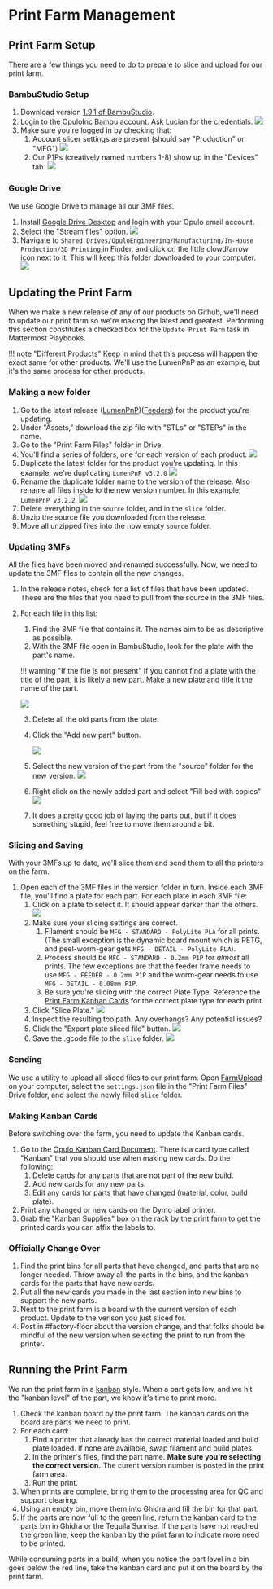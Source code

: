 # Print Farm Management

## Print Farm Setup

There are a few things you need to do to prepare to slice and upload for our print farm.

### BambuStudio Setup

1. Download version [1.9.1 of BambuStudio](https://github.com/bambulab/BambuStudio/releases/tag/v01.08.04.51).
2. Login to the OpuloInc Bambu account. Ask Lucian for the credentials.
    ![](img/account.png)
3. Make sure you're logged in by checking that:
    1. Account slicer settings are present (should say "Production" or "MFG")
        ![](img/settings.png)
    2. Our P1Ps (creatively named numbers 1-8) show up in the "Devices" tab.
        ![](img/devices.png)

### Google Drive

We use Google Drive to manage all our 3MF files.

1. Install [Google Drive Desktop](https://www.google.com/drive/download/) and login with your Opulo email account.
2. Select the "Stream files" option.
   ![](img/stream.png)
3. Navigate to `Shared Drives/OpuloEngineering/Manufacturing/In-House Production/3D Printing` in Finder, and click on the little clowd/arrow icon next to it. This will keep this folder downloaded to your computer.
   ![](img/folder.png)

## Updating the Print Farm

When we make a new release of any of our products on Github, we'll need to update our print farm so we're making the latest and greatest. Performing this section constitutes a checked box for the `Update Print Farm` task in Mattermost Playbooks.

!!! note "Different Products"
    Keep in mind that this process will happen the exact same for other products. We'll use the LumenPnP as an example, but it's the same process for other products.

### Making a new folder

1. Go to the latest release ([LumenPnP](https://github.com/opulo-inc/lumenpnp/releases))([Feeders](https://github.com/opulo-inc/feeder/releases)) for the product you're updating.
2. Under "Assets," download the zip file with "STLs" or "STEPs" in the name.
3. Go to the "Print Farm Files" folder in Drive.
4. You'll find a series of folders, one for each version of each product.
   ![](img/print-farm-files.png)
5. Duplicate the latest folder for the product you're updating. In this example, we're duplicating `LumenPnP v3.2.0`
   ![](img/duplicate-folder.png)
6. Rename the duplicate folder name to the version of the release. Also rename all files inside to the new version number. In this example, `LumenPnP v3.2.2`.
   ![](img/renaming-folder.png)
7. Delete everything in the `source` folder, and in the `slice` folder.
8. Unzip the source file you downloaded from the release.
9. Move all unzipped files into the now empty `source` folder.

### Updating 3MFs

All the files have been moved and renamed successfully. Now, we need to update the 3MF files to contain all the new changes.

1. In the release notes, check for a list of files that have been updated. These are the files that you need to pull from the source in the 3MF files.
2. For each file in this list:
    1. Find the 3MF file that contains it. The names aim to be as descriptive as possible.
    2. With the 3MF file open in BambuStudio, look for the plate with the part's name.

    !!! warning "If the file is not present"
        If you cannot find a plate with the title of the part, it is likely a new part. Make a new plate and title it the name of the part.

    ![](img/named-plate.png)

    3. Delete all the old parts from the plate.
    4. Click the "Add new part" button.

        ![](img/empty-plate.png)

    5. Select the new version of the part from the "source" folder for the new version.
        ![](img/selecting-new-version.png)
    6. Right click on the newly added part and select "Fill bed with copies"
        ![](img/fill-plate.png)
    7. It does a pretty good job of laying the parts out, but if it does something stupid, feel free to move them around a bit.

### Slicing and Saving

With your 3MFs up to date, we'll slice them and send them to all the printers on the farm.

1. Open each of the 3MF files in the version folder in turn. Inside each 3MF file, you'll find a plate for each part. For each plate in each 3MF file:
    1. Click on a plate to select it. It should appear darker than the others.
        ![](img/select-plate.png)
    2. Make sure your slicing settings are correct.
        1. Filament should be `MFG - STANDARD - PolyLite PLA` for all prints. (The small exception is the dynamic board mount which is PETG, and peel-worm-gear gets `MFG - DETAIL - PolyLite PLA`).
        2. Process should be `MFG - STANDARD - 0.2mm P1P` for *almost* all prints. The few exceptions are that the feeder frame needs to use `MFG - FEEDER - 0.2mm P1P` and the worm-gear needs to use `MFG - DETAIL - 0.08mm P1P`.
        3. Be sure you're slicing with the correct Plate Type. Reference the [Print Farm Kanban Cards](https://docs.google.com/presentation/d/1iP0LQSKqcGVxUUVWdpAv4Ua863dX2MB9aPtw2I8KEZI/) for the correct plate type for each print.
    3. Click "Slice Plate."
        ![](img/slice-plate.png)
    4. Inspect the resulting toolpath. Any overhangs? Any potential issues?
    5. Click the "Export plate sliced file" button.
        ![](img/send-print.png)
    6. Save the .gcode file to the `slice` folder.
        ![](img/popup.png)

### Sending

We use a utility to upload all sliced files to our print farm. Open [FarmUpload](https://github.com/opulo-inc/farm-upload/releases) on your computer, select the `settings.json` file in the "Print Farm Files" Drive folder, and select the newly filled `slice` folder.

### Making Kanban Cards

Before switching over the farm, you need to update the Kanban cards.

1. Go to the [Opulo Kanban Card Document](https://docs.google.com/presentation/d/1iP0LQSKqcGVxUUVWdpAv4Ua863dX2MB9aPtw2I8KEZI/edit). There is a card type called "Kanban" that you should use when making new cards. Do the following:
   1. Delete cards for any parts that are not part of the new build.
   2. Add new cards for any new parts.
   3. Edit any cards for parts that have changed (material, color, build plate).
2. Print any changed or new cards on the Dymo label printer.
3. Grab the "Kanban Supplies" box on the rack by the print farm to get the printed cards you can affix the labels to.

### Officially Change Over

1. Find the print bins for all parts that have changed, and parts that are no longer needed. Throw away all the parts in the bins, and the kanban cards for the parts that have new cards.
2. Put all the new cards you made in the last section into new bins to support the new parts.
3. Next to the print farm is a board with the current version of each product. Update to the verison you just sliced for.
4. Post in #factory-floor about the version change, and that folks should be mindful of the new version when selecting the print to run from the printer.

## Running the Print Farm

We run the print farm in a [kanban](https://www.youtube.com/watch?v=Levkx8f0qL4) style. When a part gets low, and we hit the "kanban level" of the part, we know it's time to print more.

1. Check the kanban board by the print farm. The kanban cards on the board are parts we need to print.
2. For each card:
    1. Find a printer that already has the correct material loaded and build plate loaded. If none are available, swap filament and build plates.
    2. In the printer's files, find the part name. **Make sure you're selecting the correct version.** The curent version number is posted in the print farm area.
    3. Run the print.
3. When prints are complete, bring them to the processing area for QC and support clearing.
4. Using an empty bin, move them into Ghidra and fill the bin for that part.
5. If the parts are now full to the green line, return the kanban card to the parts bin in Ghidra or the Tequila Sunrise. If the parts have not reached the green line, keep the kanban by the print farm to indicate more need to be printed.

While consuming parts in a build, when you notice the part level in a bin goes below the red line, take the kanban card and put it on the board by the print farm.
